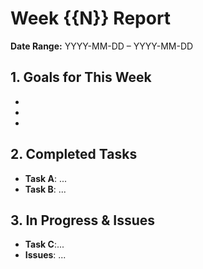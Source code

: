 # Week {{N}} Report

**Date Range:** YYYY-MM-DD – YYYY-MM-DD

## 1. Goals for This Week

*
*
*

## 2. Completed Tasks

*  **Task A**: ...
*  **Task B**: ...

## 3. In Progress & Issues

*  **Task C**:...
*  **Issues**: ...
